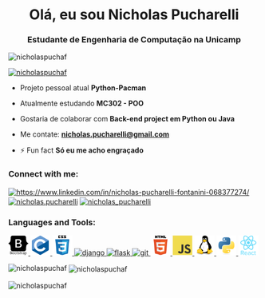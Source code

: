 <h1 align="center">Olá, eu sou Nicholas Pucharelli</h1>
<h3 align="center">Estudante de Engenharia de Computação na Unicamp</h3>

<p align="left"> <img src="https://komarev.com/ghpvc/?username=nicholaspuchaf&label=Profile%20views&color=0e75b6&style=flat" alt="nicholaspuchaf" /> </p>

<p align="left"> <a href="https://github.com/ryo-ma/github-profile-trophy"><img src="https://github-profile-trophy.vercel.app/?username=nicholaspuchaf" alt="nicholaspuchaf" /></a> </p>

- Projeto pessoal atual **Python-Pacman**

- Atualmente estudando **MC302 - POO**

- Gostaria de colaborar com **Back-end project em Python ou Java**

- Me contate: **nicholas.pucharelli@gmail.com**

- ⚡ Fun fact **Só eu me acho engraçado**

<h3 align="left">Connect with me:</h3>
<p align="left">
<a href="https://linkedin.com/in/https://www.linkedin.com/in/nicholas-pucharelli-fontanini-068377274/" target="blank"><img align="center" src="https://raw.githubusercontent.com/rahuldkjain/github-profile-readme-generator/master/src/images/icons/Social/linked-in-alt.svg" alt="https://www.linkedin.com/in/nicholas-pucharelli-fontanini-068377274/" height="30" width="40" /></a>
<a href="https://instagram.com/nicholas.pucharelli" target="blank"><img align="center" src="https://raw.githubusercontent.com/rahuldkjain/github-profile-readme-generator/master/src/images/icons/Social/instagram.svg" alt="nicholas.pucharelli" height="30" width="40" /></a>
<a href="https://www.leetcode.com/nicholas_pucharelli" target="blank"><img align="center" src="https://raw.githubusercontent.com/rahuldkjain/github-profile-readme-generator/master/src/images/icons/Social/leet-code.svg" alt="nicholas_pucharelli" height="30" width="40" /></a>
</p>

<h3 align="left">Languages and Tools:</h3>
<p align="left"> <a href="https://getbootstrap.com" target="_blank" rel="noreferrer"> <img src="https://raw.githubusercontent.com/devicons/devicon/master/icons/bootstrap/bootstrap-plain-wordmark.svg" alt="bootstrap" width="40" height="40"/> </a> <a href="https://www.cprogramming.com/" target="_blank" rel="noreferrer"> <img src="https://raw.githubusercontent.com/devicons/devicon/master/icons/c/c-original.svg" alt="c" width="40" height="40"/> </a> <a href="https://www.w3schools.com/css/" target="_blank" rel="noreferrer"> <img src="https://raw.githubusercontent.com/devicons/devicon/master/icons/css3/css3-original-wordmark.svg" alt="css3" width="40" height="40"/> </a> <a href="https://www.djangoproject.com/" target="_blank" rel="noreferrer"> <img src="https://cdn.worldvectorlogo.com/logos/django.svg" alt="django" width="40" height="40"/> </a> <a href="https://flask.palletsprojects.com/" target="_blank" rel="noreferrer"> <img src="https://www.vectorlogo.zone/logos/pocoo_flask/pocoo_flask-icon.svg" alt="flask" width="40" height="40"/> </a> <a href="https://git-scm.com/" target="_blank" rel="noreferrer"> <img src="https://www.vectorlogo.zone/logos/git-scm/git-scm-icon.svg" alt="git" width="40" height="40"/> </a> <a href="https://www.w3.org/html/" target="_blank" rel="noreferrer"> <img src="https://raw.githubusercontent.com/devicons/devicon/master/icons/html5/html5-original-wordmark.svg" alt="html5" width="40" height="40"/> </a> <a href="https://developer.mozilla.org/en-US/docs/Web/JavaScript" target="_blank" rel="noreferrer"> <img src="https://raw.githubusercontent.com/devicons/devicon/master/icons/javascript/javascript-original.svg" alt="javascript" width="40" height="40"/> </a> <a href="https://www.linux.org/" target="_blank" rel="noreferrer"> <img src="https://raw.githubusercontent.com/devicons/devicon/master/icons/linux/linux-original.svg" alt="linux" width="40" height="40"/> </a> <a href="https://www.python.org" target="_blank" rel="noreferrer"> <img src="https://raw.githubusercontent.com/devicons/devicon/master/icons/python/python-original.svg" alt="python" width="40" height="40"/> </a> <a href="https://reactjs.org/" target="_blank" rel="noreferrer"> <img src="https://raw.githubusercontent.com/devicons/devicon/master/icons/react/react-original-wordmark.svg" alt="react" width="40" height="40"/> </a> </p>

<p><img align="left" src="https://github-readme-stats.vercel.app/api/top-langs?username=nicholaspuchaf&show_icons=true&locale=en&layout=compact" alt="nicholaspuchaf" /></p>

<p>&nbsp;<img align="center" src="https://github-readme-stats.vercel.app/api?username=nicholaspuchaf&show_icons=true&locale=en" alt="nicholaspuchaf" /></p>

<p><img align="center" src="https://github-readme-streak-stats.herokuapp.com/?user=nicholaspuchaf&" alt="nicholaspuchaf" /></p>

